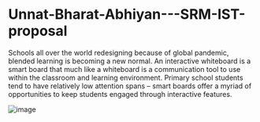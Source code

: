 # Unnat-Bharat-Abhiyan---SRM-IST-proposal
Schools all over the world redesigning because of global pandemic, blended learning is becoming a new normal. An interactive whiteboard is a smart board that much like a whiteboard is a communication tool to use within the classroom and learning environment. Primary school students tend to have relatively low attention spans – smart boards offer a myriad of opportunities to keep students engaged through interactive features.


![image](https://user-images.githubusercontent.com/77103140/156946921-73ccf2dd-9489-4590-8b43-cd5a0cef5f00.png)
